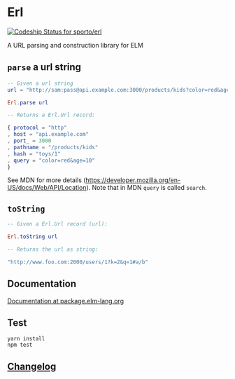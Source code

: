 # Erl

[ ![Codeship Status for sporto/erl](https://codeship.com/projects/74c708d0-6c07-0133-ba44-0e105eb8924a/status?branch=master)](https://codeship.com/projects/115393)

A URL parsing and construction library for ELM

## `parse` a url string

```elm
-- Given a url string
url = "http://sam:pass@api.example.com:3000/products/kids?color=red&age=10#toys/1"

Erl.parse url 

-- Returns a Erl.Url record:

{ protocol = "http"
, host = "api.example.com"
, port_ = 3000
, pathname = "/products/kids"
, hash = "toys/1"
, query = "color=red&age=10"
}
```

See MDN for more details (https://developer.mozilla.org/en-US/docs/Web/API/Location). Note that in MDN `query` is called `search`.

## `toString`

```elm
-- Given a Erl.Url record (url):

Erl.toString url 

-- Returns the url as string:

"http://www.foo.com:2000/users/1?k=2&q=1#a/b"
```

## Documentation

[Documentation at package.elm-lang.org](http://package.elm-lang.org/packages/sporto/erl/latest/Erl)

## Test

```
yarn install
npm test
```

## [Changelog](https://github.com/sporto/erl/blob/master/changelog.md)
